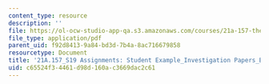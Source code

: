 ```yaml
---
content_type: resource
description: ''
file: https://ol-ocw-studio-app-qa.s3.amazonaws.com/courses/21a-157-the-meaning-of-life-spring-2019/c65524f34461d98d160ac3669dac2c61_MIT21A_157S19_Module5_Opt2.pdf
file_type: application/pdf
parent_uid: f92d8413-9a84-bd3d-7b4a-8ac716679858
resourcetype: Document
title: '21A.157_S19 Assignments: Student Example_Investigation Papers_Belonging_Option2'
uid: c65524f3-4461-d98d-160a-c3669dac2c61
---
```

